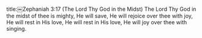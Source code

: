 title:￼Zephaniah 3:17 (The Lord Thy God in the Midst)
The Lord Thy God in the midst of thee is mighty,
He will save,
He will rejoice over thee with joy,
He will rest in His love, 
He will rest in His love,
He will joy over thee with singing.